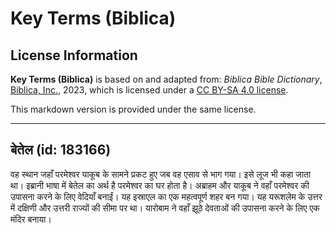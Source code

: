 # Key Terms (Biblica)

## License Information

**Key Terms (Biblica)** is based on and adapted from: _Biblica Bible Dictionary_, [Biblica, Inc.](https://www.biblica.com/), 2023, which is licensed under a [CC BY-SA 4.0 license](https://creativecommons.org/licenses/by-sa/4.0/legalcode.en).

This markdown version is provided under the same license.



--------------------------------

## बेतेल (id: 183166)

वह स्थान जहाँ परमेश्वर याकूब के सामने प्रकट हुए जब वह एसाव से भाग गया। इसे लूज भी कहा जाता था। इब्रानी भाषा में बेतेल का अर्थ है परमेश्वर का घर होता है। अब्राहम और याकूब ने वहाँ परमेश्वर की उपासना करने के लिए वेदियाँ बनाईं। यह इस्राएल का एक महत्वपूर्ण शहर बन गया। यह यरूशलेम के उत्तर में दक्षिणी और उत्तरी राज्यों की सीमा पर था। यारोबाम ने वहाँ झूठे देवताओं की उपासना करने के लिए एक मंदिर बनाया।


